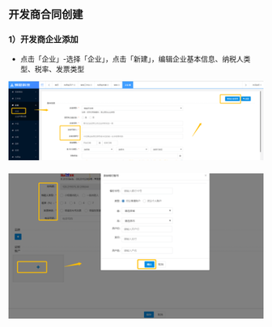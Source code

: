 ## 开发商合同创建

### 1）开发商企业添加

* 点击「企业」-选择「企业」，点击「新建」，编辑企业基本信息、纳税人类型、税率、发票类型

![](/assets/import.png企业3)

### ![](/assets/import.png企业2额)



